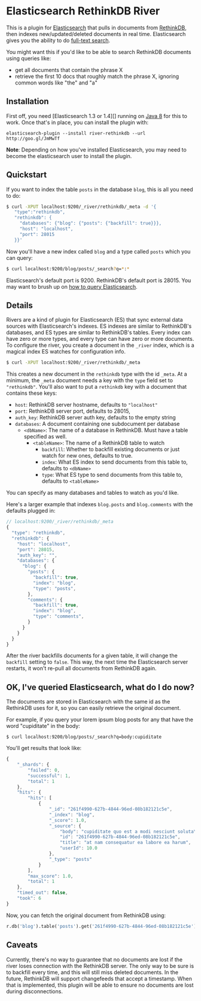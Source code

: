 # Elasticsearch RethinkDB River

This is a plugin for [Elasticsearch][] that pulls in documents from [RethinkDB][], then indexes new/updated/deleted documents in real time.
Elasticsearch gives you the ability to do [full-text search][].

You might want this if you'd like to be able to search RethinkDB documents using queries like:
  - get all documents that contain the phrase X
  - retrieve the first 10 docs that roughly match the phrase X, ignoring common words like "the" and "a"

[Elasticsearch]: http://www.elasticsearch.org
[RethinkDB]: http://rethinkdb.com
[full-text search]: http://en.wikipedia.org/wiki/Full_text_search

## Installation

First off, you need [Elasticsearch 1.3 or 1.4][] running on [Java 8][] for this to work.
Once that's in place, you can install the plugin with:

[Elasticsearch 1.3]: http://www.elasticsearch.org/overview/elkdownloads/
[Java 8]: http://www.oracle.com/technetwork/java/javase/downloads/index.html

```
elasticsearch-plugin --install river-rethinkdb --url http://goo.gl/JmMwTf
```


__Note__: Depending on how you've installed Elasticsearch, you may need to become the elasticsearch user to install the plugin.

## Quickstart

If you want to index the table `posts` in the database `blog`, this is all you need to do:

```bash
$ curl -XPUT localhost:9200/_river/rethinkdb/_meta -d '{
   "type":"rethinkdb",
   "rethinkdb": {
     "databases": {"blog": {"posts": {"backfill": true}}},
     "host": "localhost",
     "port": 28015
   }}'
```

Now you'll have a new index called `blog` and a type called `posts` which you can query:

```bash
$ curl localhost:9200/blog/posts/_search?q=*:*
```

Elasticsearch's default port is 9200.
RethinkDB's default port is 28015.
You may want to brush up on [how to query Elasticsearch][].

[how to query Elasticsearch]: http://www.elasticsearch.org/guide/en/elasticsearch/reference/current/search-search.html

## Details

Rivers are a kind of plugin for Elasticsearch (ES) that sync external data sources with Elasticsearch's indexes.
ES indexes are similar to RethinkDB's databases, and ES types are similar to RethinkDB's tables.
Every index can have zero or more types, and every type can have zero or more documents.
To configure the river, you create a document in the `_river` index, which is a magical index ES watches for configuration info.

```bash
$ curl -XPUT localhost:9200/_river/rethinkdb/_meta
```

This creates a new document in the `rethinkdb` type with the id `_meta`.
At a minimum, the `_meta` document needs a key with the `type` field set to `"rethinkdb"`.
You'll also want to put a `rethinkdb` key with a document that contains these keys:

- `host`: RethinkDB server hostname, defaults to `"localhost"`
- `port`: RethinkDB server port, defaults to 28015,
- `auth_key`: RethinkDB server auth key, defaults to the empty string
- `databases`: A document containing one subdocument per database
  - `<dbName>`: The name of a database in RethinkDB. Must have a table specified as well.
    - `<tableName>`: The name of a RethinkDB table to watch
      - `backfill`: Whether to backfill existing documents or just watch for new ones, defaults to true.
      - `index`: What ES index to send documents from this table to, defaults to `<dbName>`
      - `type`: What ES type to send documents from this table to, defaults to `<tableName>`

You can specify as many databases and tables to watch as you'd like.

Here's a larger example that indexes `blog.posts` and `blog.comments` with the defaults plugged in:

```javascript
// localhost:9200/_river/rethinkdb/_meta
{
  "type": "rethinkdb",
  "rethinkdb": {
    "host": "localhost",
    "port": 28015,
    "auth_key": "",
    "databases": {
      "blog": {
        "posts": {
          "backfill": true,
          "index": "blog",
          "type": "posts",
        },
        "comments": {
          "backfill": true,
          "index": "blog",
          "type": "comments",
        }
      }
    }
  }
}
```

After the river backfills documents for a given table, it will change the `backfill` setting to `false`.
This way, the next time the Elasticsearch server restarts, it won't re-pull all documents from RethinkDB again.

## OK, I've queried Elasticsearch, what do I do now?

The documents are stored in Elasticsearch with the same id as the RethinkDB uses for it, so you can easily retrieve the original document.

For example, if you query your lorem ipsum blog posts for any that have the word "cupiditate" in the body:

```
$ curl localhost:9200/blog/posts/_search?q=body:cupiditate
```

You'll get results that look like:

```javascript
{
    "_shards": {
        "failed": 0,
        "successful": 1,
        "total": 1
    },
    "hits": {
        "hits": [
            {
                "_id": "261f4990-627b-4844-96ed-08b182121c5e",
                "_index": "blog",
                "_score": 1.0,
                "_source": {
                    "body": "cupiditate quo est a modi nesciunt soluta\nipsa voluptas",
                    "id": "261f4990-627b-4844-96ed-08b182121c5e",
                    "title": "at nam consequatur ea labore ea harum",
                    "userId": 10.0
                },
                "_type": "posts"
            }
        ],
        "max_score": 1.0,
        "total": 1
    },
    "timed_out": false,
    "took": 6
}
```

Now, you can fetch the original document from RethinkDB using:

```python
r.db('blog').table('posts').get('261f4990-627b-4844-96ed-08b182121c5e').run(conn)
```



## Caveats

Currently, there's no way to guarantee that no documents are lost if the river loses connection with the RethinkDB server.
The only way to be sure is to backfill every time, and this will still miss deleted documents.
In the future, RethinkDB will support changefeeds that accept a timestamp.
When that is implemented, this plugin will be able to ensure no documents are lost during disconnections.
